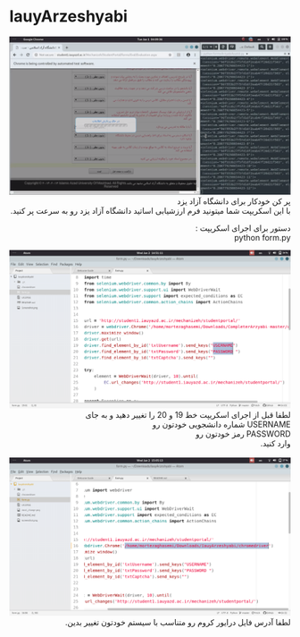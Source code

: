 # IauyArzeshyabi
<img src="https://github.com/morteza1376/IauyArzeshyabi/blob/master/Screenshot.png?raw=true">
<div style="text-align:right;direction:rtl" >
پر کن خودکار برای دانشگاه آزاد یزد
<br>
با این اسکریپت شما میتونید فرم ارزشیابی اساتید دانشگاه آزاد یزد رو به سرعت پر کنید.

دستور برای اجرای اسکریپت : <br>
python form.py


<img src="https://github.com/morteza1376/IauyArzeshyabi/blob/master/must_change.png?raw=true">
لطفا قبل از اجرای اسکریپت خط  19 و 20 را تغییر دهید و به جای <br>
USERNAME شماره دانشجویی خودتون رو <br>
PASSWORD رمز خودتون رو <br>
وارد کنید.

<br>
<br>
<img src="https://github.com/morteza1376/IauyArzeshyabi/blob/master/Screenshot%20from%202019-01-02%2015-05-13.png?raw=true">
لطفا آدرس فایل درایور کروم رو متناسب با سیستم خودتون تغییر بدین.
</div>
